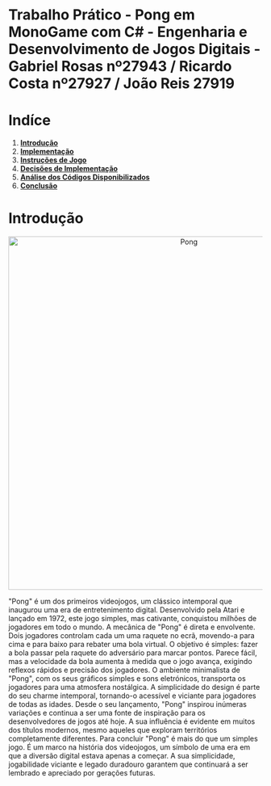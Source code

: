 # Trabalho Prático - Pong em MonoGame com C# - Engenharia e Desenvolvimento de Jogos Digitais - Gabriel Rosas nº27943 / Ricardo Costa nº27927 / João Reis 27919 

# __Indíce__
1. [__Introdução__](#Introdução)
2. [__Implementação__](#Implementação)
3. [__Instruções de Jogo__](#instru)
4. [__Decisões de Implementação__](#decisoes)
5. [__Análise dos Códigos Disponibilizados__](#analise)
6. [__Conclusão__](#Conclusão)

# __Introdução__


<p align="center">
 <img src="https://raw.githubusercontent.com/MonoGame/MonoGame.Samples/3.8.1/Images/AutoPong_1.gif"  alt="Pong" width=700>
</p>


  
"Pong" é um dos primeiros videojogos, um clássico intemporal que inaugurou uma era de entretenimento digital. Desenvolvido pela Atari e lançado em 1972, este jogo simples, mas cativante, conquistou milhões de jogadores em todo o mundo.
A mecânica de "Pong" é direta e envolvente. Dois jogadores controlam cada um uma raquete no ecrã, movendo-a para cima e para baixo para rebater uma bola virtual. O objetivo é simples: fazer a bola passar pela raquete do adversário para marcar pontos. Parece fácil, mas a velocidade da bola aumenta à medida que o jogo avança, exigindo reflexos rápidos e precisão dos jogadores.
O ambiente minimalista de "Pong", com os seus gráficos simples e sons eletrónicos, transporta os jogadores para uma atmosfera nostálgica. A simplicidade do design é parte do seu charme intemporal, tornando-o acessível e viciante para jogadores de todas as idades.
Desde o seu lançamento, "Pong" inspirou inúmeras variações e continua a ser uma fonte de inspiração para os desenvolvedores de jogos até hoje. A sua influência é evidente em muitos dos títulos modernos, mesmo aqueles que exploram territórios completamente diferentes.
Para concluir "Pong" é mais do que um simples jogo. É um marco na história dos videojogos, um símbolo de uma era em que a diversão digital estava apenas a começar. A sua simplicidade, jogabilidade viciante e legado duradouro garantem que continuará a ser lembrado e apreciado por gerações futuras.

